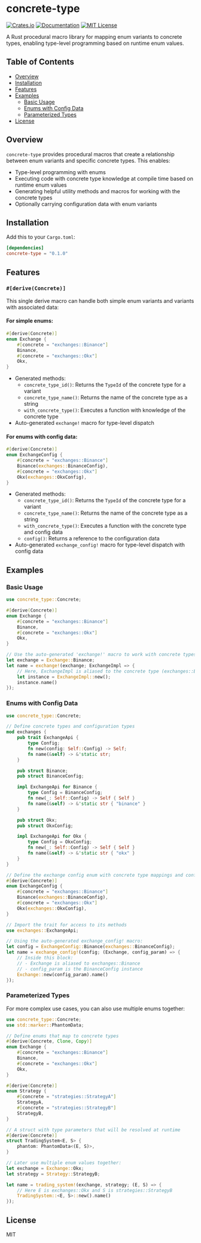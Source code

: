 # concrete-type

[![Crates.io](https://img.shields.io/crates/v/concrete-type.svg)](https://crates.io/crates/concrete-type)
[![Documentation](https://docs.rs/concrete-type/badge.svg)](https://docs.rs/concrete-type)
[![MIT License](https://img.shields.io/badge/license-MIT-blue.svg)](https://github.com/justastream/concrete-type/blob/main/LICENSE)

A Rust procedural macro library for mapping enum variants to concrete types, enabling type-level programming based on runtime enum values.

## Table of Contents

- [Overview](#overview)
- [Installation](#installation)
- [Features](#features)
- [Examples](#examples)
  - [Basic Usage](#basic-usage)
  - [Enums with Config Data](#enums-with-config-data)
  - [Parameterized Types](#parameterized-types)
- [License](#license)

## Overview

`concrete-type` provides procedural macros that create a relationship between enum variants and specific concrete types. This enables:

- Type-level programming with enums
- Executing code with concrete type knowledge at compile time based on runtime enum values
- Generating helpful utility methods and macros for working with the concrete types
- Optionally carrying configuration data with enum variants

## Installation

Add this to your `Cargo.toml`:

```toml
[dependencies]
concrete-type = "0.1.0"
```

## Features

### `#[derive(Concrete)]`

This single derive macro can handle both simple enum variants and variants with associated data:

#### For simple enums:
```rust
#[derive(Concrete)]
enum Exchange {
    #[concrete = "exchanges::Binance"]
    Binance,
    #[concrete = "exchanges::Okx"]
    Okx,
}
```

- Generated methods:
  - `concrete_type_id()`: Returns the `TypeId` of the concrete type for a variant
  - `concrete_type_name()`: Returns the name of the concrete type as a string
  - `with_concrete_type()`: Executes a function with knowledge of the concrete type
- Auto-generated `exchange!` macro for type-level dispatch

#### For enums with config data:
```rust
#[derive(Concrete)]
enum ExchangeConfig {
    #[concrete = "exchanges::Binance"]
    Binance(exchanges::BinanceConfig),
    #[concrete = "exchanges::Okx"]
    Okx(exchanges::OkxConfig),
}
```

- Generated methods:
  - `concrete_type_id()`: Returns the `TypeId` of the concrete type for a variant
  - `concrete_type_name()`: Returns the name of the concrete type as a string
  - `with_concrete_type()`: Executes a function with the concrete type and config data
  - `config()`: Returns a reference to the configuration data
- Auto-generated `exchange_config!` macro for type-level dispatch with config data

## Examples

### Basic Usage

```rust
use concrete_type::Concrete;

#[derive(Concrete)]
enum Exchange {
    #[concrete = "exchanges::Binance"]
    Binance,
    #[concrete = "exchanges::Okx"]
    Okx,
}

// Use the auto-generated 'exchange!' macro to work with concrete types
let exchange = Exchange::Binance;
let name = exchange!(exchange; ExchangeImpl => {
    // Here, ExchangeImpl is aliased to the concrete type (exchanges::Binance)
    let instance = ExchangeImpl::new();
    instance.name()
});
```

### Enums with Config Data

```rust
use concrete_type::Concrete;

// Define concrete types and configuration types
mod exchanges {
    pub trait ExchangeApi {
        type Config;
        fn new(config: Self::Config) -> Self;
        fn name(&self) -> &'static str;
    }

    pub struct Binance;
    pub struct BinanceConfig;

    impl ExchangeApi for Binance {
        type Config = BinanceConfig;
        fn new(_: Self::Config) -> Self { Self }
        fn name(&self) -> &'static str { "binance" }
    }

    pub struct Okx;
    pub struct OkxConfig;

    impl ExchangeApi for Okx {
        type Config = OkxConfig;
        fn new(_: Self::Config) -> Self { Self }
        fn name(&self) -> &'static str { "okx" }
    }
}

// Define the exchange config enum with concrete type mappings and config data
#[derive(Concrete)]
enum ExchangeConfig {
    #[concrete = "exchanges::Binance"]
    Binance(exchanges::BinanceConfig),
    #[concrete = "exchanges::Okx"]
    Okx(exchanges::OkxConfig),
}

// Import the trait for access to its methods
use exchanges::ExchangeApi;

// Using the auto-generated exchange_config! macro:
let config = ExchangeConfig::Binance(exchanges::BinanceConfig);
let name = exchange_config!(config; (Exchange, config_param) => {
    // Inside this block:
    // - Exchange is aliased to exchanges::Binance
    // - config_param is the BinanceConfig instance
    Exchange::new(config_param).name()
});
```

### Parameterized Types

For more complex use cases, you can also use multiple enums together:

```rust
use concrete_type::Concrete;
use std::marker::PhantomData;

// Define enums that map to concrete types
#[derive(Concrete, Clone, Copy)]
enum Exchange {
    #[concrete = "exchanges::Binance"]
    Binance,
    #[concrete = "exchanges::Okx"]
    Okx,
}

#[derive(Concrete)]
enum Strategy {
    #[concrete = "strategies::StrategyA"]
    StrategyA,
    #[concrete = "strategies::StrategyB"]
    StrategyB,
}

// A struct with type parameters that will be resolved at runtime
#[derive(Concrete)]
struct TradingSystem<E, S> {
    phantom: PhantomData<(E, S)>,
}

// Later use multiple enum values together:
let exchange = Exchange::Okx;
let strategy = Strategy::StrategyB;

let name = trading_system!(exchange, strategy; (E, S) => {
    // Here E is exchanges::Okx and S is strategies::StrategyB
    TradingSystem::<E, S>::new().name()
});
```

## License

MIT
